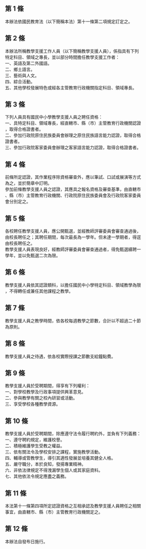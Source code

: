 第 1 條
-------
本辦法依國民教育法（以下簡稱本法）第十一條第二項規定訂定之。

第 2 條
-------
本辦法所稱教學支援工作人員（以下簡稱教學支援人員），係指具有下列  
特定科目、領域之專長，並以部分時間擔任教學支援工作者：  
一、英語及第二外國語。  
二、鄉土語言。  
三、藝術與人文。  
四、綜合活動。  
五、其他學校發展特色或經各主管教育行政機關指定科目、領域專長。

第 3 條
-------
下列人員具有國民中小學教學支援人員之聘任資格：  
一、具特定科目、領域專長，經直轄市、縣（市）主管教育行政機關認證  
    ，取得合格證書者。  
二、參加行政院原住民族委員會辦理之原住民族語言能力認證，取得合格  
證書者。  
三、參加行政院客家委員會辦理之客家語言能力認證，取得合格證書者。

第 4 條
-------
前條所定認證，其作業程序除資格審查外，應以筆試、口試或展演等方式  
為之，並於簡章中訂明。  
參加前條教學支援人員之認證，其應具之報名資格及審查基準，由直轄市  
、縣（市）主管教育行政機關、行政院原住民族委員會及行政院客家委員  
會分別定之。

第 5 條
-------
各校聘任教學支援人員，應公開甄選，並經教師評審委員會審查通過後，  
由校長聘任之；其聘任期間，每次最長為一學年。但未達一學期者，得逕  
由校長聘任之。  
教學支援人員表現良好，經教師評審委員會審查通過者，得免甄選續聘一  
學年，並以免甄選二次為限。

第 6 條
-------
教學支援人員依其認證類科，以擔任國民中小學特定科目、領域教學為限  
，不得轉任或兼任其他課程之教學。

第 7 條
-------
教學支援人員之教學時間，依各校每週教學之節數，合計以不超過二十節  
為原則。

第 8 條
-------
教學支援人員之待遇，依各校實際授課之節數支給鐘點費。

第 9 條
-------
教學支援人員於受聘期間，得享有下列權利：  
一、對學校教學及行政事項提供興革意見。  
二、參與教學有關之校內研習或活動。  
三、享受學校各種教學資源。

第 10 條
--------
教學支援人員於受聘期間，除應遵守法令履行聘約外，並負有下列義務：  
一、遵守聘約規定，維護校譽。  
二、積極維護學生受教之權益。  
三、依有關法令及學校安排之課程，實施教學活動。  
四、輔導或管教學生，導引其適性發展並培養其健全人格。  
五、嚴守職分，本於良知，發揚專業精神。  
六、非依法律規定不得洩漏學生個人或其家庭資料。  
七、其他依法令規定應盡之義務。

第 11 條
--------
本法第十一條第四項所定認證資格之互相承認及教學支援人員聘任之相關  
事宜，由直轄市、縣（市）主管教育行政機關定之。

第 12 條
--------
本辦法自發布日施行。

